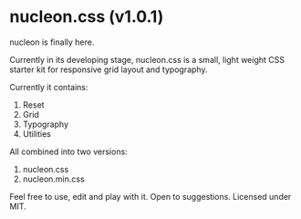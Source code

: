 # nucleon.css (v1.0.1)

nucleon is finally here.

Currently in its developing stage,
nucleon.css is a small, light weight CSS starter kit for responsive grid layout and typography.

Currently it contains: 
1. Reset
2. Grid
3. Typography
3. Utilities

All combined into two versions: 
1. nucleon.css
2. nucleon.min.css

Feel free to use, edit and play with it.
Open to suggestions.
Licensed under MIT.
